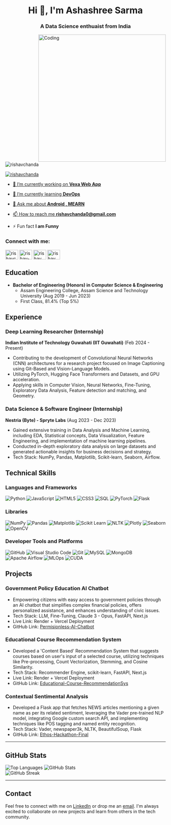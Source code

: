 <h1 align="center">Hi 👋, I'm Ashashree Sarma </h1>
<h3 align="center">A Data Science enthuaist from India</h3>
<img align="right" alt="Coding" width="400" src="https://drive.google.com/file/d/1EjUj3EvfpyxEheOu7HoDUPNMAwJxkoWm/view?usp=sharing">


<p align="left"> <img src="https://komarev.com/ghpvc/?username=ashashree2000&label=Profile%20views&color=0e75b6&style=flat" alt="rishavchanda" /> </p>

<p align="left"> <a href="https://twitter.com/rishavchanda" target="blank"><img src="https://img.shields.io/twitter/follow/rishavchanda?logo=twitter&style=for-the-badge" alt="rishavchanda"  </p>

- 🔭 I’m currently working on **Vexa Web App**

- 🌱 I’m currently learning **DevOps**

- 💬 Ask me about **Android , MEARN**

- 📫 How to reach me **rishavchanda0@gmail.com**

- ⚡ Fun fact **I am Funny**

<h3 align="left">Connect with me:</h3>
<p align="left">
<a href="https://twitter.com/rishavchanda" target="blank"><img align="center" src="https://raw.githubusercontent.com/rahuldkjain/github-profile-readme-generator/master/src/images/icons/Social/twitter.svg" alt="rishavchanda" height="30" width="40" /></a>
<a href="https://linkedin.com/in/rishav-chanda-b89a791b3" target="blank"><img align="center" src="https://raw.githubusercontent.com/rahuldkjain/github-profile-readme-generator/master/src/images/icons/Social/linked-in-alt.svg" alt="rishav-chanda-b89a791b3" height="30" width="40" /></a>
<a href="https://instagram.com/rishav_chanda" target="blank"><img align="center" src="https://raw.githubusercontent.com/rahuldkjain/github-profile-readme-generator/master/src/images/icons/Social/instagram.svg" alt="rishav_chanda" height="30" width="40" /></a>
<a href="https://www.youtube.com/c/rishav chanda" target="blank"><img align="center" src="https://raw.githubusercontent.com/rahuldkjain/github-profile-readme-generator/master/src/images/icons/Social/youtube.svg" alt="rishav chanda" height="30" width="40" /></a>
</p>

## Education

- **Bachelor of Engineering (Honors) in Computer Science & Engineering**
  - Assam Engineering College, Assam Science and Technology University (Aug 2019 - Jun 2023)
  - First Class, 81.4% (Top 5%)

## Experience

### Deep Learning Researcher (Internship)
**Indian Institute of Technology Guwahati (IIT Guwahati)** (Feb 2024 - Present)

- Contributing to the development of Convolutional Neural Networks (CNN) architectures for a research project focused on Image Captioning using Git-Based and Vision-Language Models.
- Utilizing PyTorch, Hugging Face Transformers and Datasets, and GPU acceleration.
- Applying skills in Computer Vision, Neural Networks, Fine-Tuning, Exploratory Data Analysis, Feature detection and matching, and Geometry.

### Data Science & Software Engineer (Internship)
**Nestria (Byte) - Spryte Labs** (Aug 2023 - Dec 2023)

- Gained extensive training in Data Analysis and Machine Learning, including EDA, Statistical concepts, Data Visualization, Feature Engineering, and implementation of machine learning pipelines.
- Conducted in-depth exploratory data analysis on large datasets and generated actionable insights for business decisions and strategy.
- Tech Stack: NumPy, Pandas, Matplotlib, Scikit-learn, Seaborn, Airflow.

## Technical Skills

### Languages and Frameworks
<p>
  <img src="https://img.shields.io/badge/-Python-3776AB?style=flat-square&logo=Python&logoColor=white" alt="Python">
  <img src="https://img.shields.io/badge/-JavaScript-F7DF1E?style=flat-square&logo=JavaScript&logoColor=black" alt="JavaScript">
  <img src="https://img.shields.io/badge/-HTML5-E34F26?style=flat-square&logo=HTML5&logoColor=white" alt="HTML5">
  <img src="https://img.shields.io/badge/-CSS3-1572B6?style=flat-square&logo=CSS3&logoColor=white" alt="CSS3">
  <img src="https://img.shields.io/badge/-SQL-4479A1?style=flat-square&logo=MySQL&logoColor=white" alt="SQL">
  <img src="https://img.shields.io/badge/-PyTorch-EE4C2C?style=flat-square&logo=PyTorch&logoColor=white" alt="PyTorch">
  <img src="https://img.shields.io/badge/-Flask-000000?style=flat-square&logo=Flask&logoColor=white" alt="Flask">
</p>

### Libraries
<p>
  <img src="https://img.shields.io/badge/-NumPy-013243?style=flat-square&logo=NumPy&logoColor=white" alt="NumPy">
  <img src="https://img.shields.io/badge/-Pandas-150458?style=flat-square&logo=Pandas&logoColor=white" alt="Pandas">
  <img src="https://img.shields.io/badge/-Matplotlib-FF9C34?style=flat-square&logo=Matplotlib&logoColor=white" alt="Matplotlib">
  <img src="https://img.shields.io/badge/-Scikit&#32;Learn-F7931E?style=flat-square&logo=scikit-learn&logoColor=white" alt="Scikit Learn">
  <img src="https://img.shields.io/badge/-NLTK-3776AB?style=flat-square&logo=NLTK&logoColor=white" alt="NLTK">
  <img src="https://img.shields.io/badge/-Plotly-3F4F75?style=flat-square&logo=Plotly&logoColor=white" alt="Plotly">
  <img src="https://img.shields.io/badge/-Seaborn-3776AB?style=flat-square&logo=Seaborn&logoColor=white" alt="Seaborn">
  <img src="https://img.shields.io/badge/-OpenCV-5C3EE8?style=flat-square&logo=OpenCV&logoColor=white" alt="OpenCV">
</p>

### Developer Tools and Platforms
<p>
  <img src="https://img.shields.io/badge/-GitHub-181717?style=flat-square&logo=GitHub&logoColor=white" alt="GitHub">
  <img src="https://img.shields.io/badge/-VSCode-007ACC?style=flat-square&logo=Visual%20Studio%20Code&logoColor=white" alt="Visual Studio Code">
  <img src="https://img.shields.io/badge/-Git-F05032?style=flat-square&logo=Git&logoColor=white" alt="Git">
  <img src="https://img.shields.io/badge/-MySQL-4479A1?style=flat-square&logo=MySQL&logoColor=white" alt="MySQL">
  <img src="https://img.shields.io/badge/-MongoDB-47A248?style=flat-square&logo=MongoDB&logoColor=white" alt="MongoDB">
  <img src="https://img.shields.io/badge/-Apache&#32;Airflow-017CEE?style=flat-square&logo=Apache%20Airflow&logoColor=white" alt="Apache Airflow">
  <img src="https://img.shields.io/badge/-MLOps-FF6F00?style=flat-square&logo=MLOps&logoColor=white" alt="MLOps">
  <img src="https://img.shields.io/badge/-CUDA-76B900?style=flat-square&logo=NVIDIA&logoColor=white" alt="CUDA">
</p>

## Projects

### Government Policy Education AI Chatbot
- Empowering citizens with easy access to government policies through an AI chatbot that simplifies complex financial policies, offers personalized assistance, and enhances understanding of civic issues.
- Tech Stack: LLM, Fine-Tuning, Claude 3 - Opus, FastAPI, Next.js
- Live Link: Render + Vercel Deployment
- GitHub Link: [Permisionless-AI-Chatbot](https://github.com/your-repo/Permisionless-AI-Chatbot)

### Educational Course Recommendation System
- Developed a 'Content Based' Recommendation System that suggests courses based on user's input of a selected course, utilizing techniques like Pre-processing, Count Vectorization, Stemming, and Cosine Similarity.
- Tech Stack: Recommender Engine, scikit-learn, FastAPI, Next.js
- Live Link: Render + Vercel Deployment
- GitHub Link: [Educational-Course-RecommendationSys](https://github.com/your-repo/Educational-Course-RecommendationSys)

### Contextual Sentimental Analysis
- Developed a Flask app that fetches NEWS articles mentioning a given name as per its related sentiment, leveraging the Vader pre-trained NLP model, integrating Google custom search API, and implementing techniques like POS tagging and named entity recognition.
- Tech Stack: Vader, newspaper3k, NLTK, BeautifulSoup, Flask
- GitHub Link: [Ethos-Hackathon-Final](https://github.com/your-repo/Ethos-Hackathon-Final)



 <hr/>

 <h2>GitHub Stats</h2>

 <div>
   <img src="https://github-readme-stats.vercel.app/api/top-langs?username=ashashree2000&show_icons=true&locale=en&layout=compact" alt="Top Languages"/>
   <img src="https://github-readme-stats.vercel.app/api?username=ashashree2000&show_icons=true&locale=en" alt="GitHub Stats"/>
 </div>

 <div>
   <img src="https://github-readme-streak-stats.herokuapp.com/?user=ashashree2000&" alt="GitHub Streak"/>
 </div>

 <hr/>

 <h2>Contact</h2>

 <p>Feel free to connect with me on <a href="https://www.linkedin.com/in/ashashree17321/">LinkedIn</a> or drop me an <a href="mailto:ashashreesarma7@gmail.com">email</a>. I'm always excited to collaborate on new projects and learn from others in the tech community.</p>
 </div>
